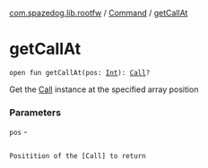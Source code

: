 [com.spazedog.lib.rootfw](../index.md) / [Command](index.md) / [getCallAt](.)

# getCallAt

`open fun getCallAt(pos: `[`Int`](https://kotlinlang.org/api/latest/jvm/stdlib/kotlin/-int/index.html)`): `[`Call`](-containers/-call/index.md)`?`

Get the [Call](-containers/-call/index.md) instance at the specified array position

### Parameters

`pos` -

```

```
    Positition of the [Call] to return
```

```

